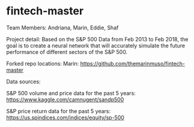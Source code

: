 # fintech-master

Team Members: Andriana, Marin, Eddie, Shaf 

Project detail: 
Based on the S&P 500 Data from Feb 2013 to Feb 2018, the goal is to create a neural network that will accurately simulate the future performance of different sectors of the S&P 500.  


Forked repo locations: 
Marin: https://github.com/themarinmuso/fintech-master


Data sources: 

S&P 500 volume and price data for the past 5 years: 
https://www.kaggle.com/camnugent/sandp500


S&P price return data for the past 5 years: 
https://us.spindices.com/indices/equity/sp-500
